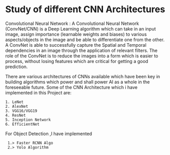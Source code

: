  # Study of different CNN Architectures

Convolutional Neural Network : A   Convolutional Neural  Network (ConvNet/CNN) is a Deep Learning algorithm which can take in an input image, 
       assign importance (learnable weights and biases) to various aspects/objects in the image and be able to differentiate one from the other. A ConvNet is 
       able to successfully capture the Spatial and   Temporal dependencies in an image through the application of relevant filters. The role of the ConvNet is 
       to reduce the images into a form which is easier to process, without losing features which are critical for getting a  good prediction.
       
There are various architectures of CNNs available which have been key in building algorithms which power and shall power AI as a whole in the foreseeable future.
Some of the CNN Architecture which i have implemented in this Project are:

    1. LeNet
    2. AlexNet
    3. VGG16/VGG19
    4. ResNet
    5. Inception Network
    6. EfficientNet
    
For Object Detection ,I have implemented 

     1.> Faster RCNN Algo
     2.> Yolo Algorithm














